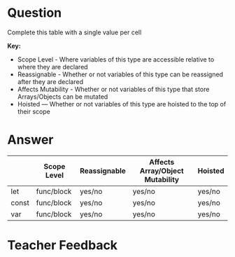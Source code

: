 # Question
Complete this table with a single value per cell

**Key:**
* Scope Level - Where variables of this type are accessible relative to where they are declared
* Reassignable - Whether or not variables of this type can be reassigned after they are declared
* Affects Mutability - Whether or not variables of this type that store Arrays/Objects can be mutated
* Hoisted — Whether or not variables of this type are hoisted to the top of their scope


# Answer

|       | Scope Level | Reassignable | Affects Array/Object Mutability | Hoisted |
|-------|-------------|--------------|---------------------------------|---------|
| let   | func/block  | yes/no       | yes/no                          | yes/no  |
| const | func/block  | yes/no       | yes/no                          | yes/no  |
| var   | func/block  | yes/no       | yes/no                          | yes/no  |

# Teacher Feedback
